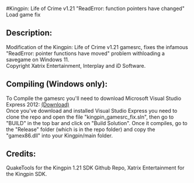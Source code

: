 #Kingpin: Life of Crime v1.21 "ReadError: function pointers have changed" Load game fix
<h2>Description:<br></h2>
<p>Modification of the Kingpin: Life of Crime v1.21 gamesrc, fixes the 
infamous "ReadError: pointer functions have moved" problem withloading 
a savegame on Windows 11.<br>
Copyright Xatrix Entertainment, Interplay and iD Software.</p>
<h2>Compiling (Windows only):</h2>
<p>To Compile the gamesrc you'll need to download Microsoft Visual Studio Express 2012: <a href="http://download.microsoft.com/download/1/F/5/1F519CC5-0B90-4EA3-8159-33BFB97EF4D9/VS2012_WDX_ENU.iso" target="_blank"> (Download)</a><br>
Once you've download and installed Visual Studio Express you need to
clone the repo and open the file "kingpin_gamesrc_fix.sln", then go to 
"BUILD" in the top bar and click on "Build Solution". Once it compiles, 
go to the "Release" folder (which is in the repo folder) and copy the "gamex86.dll" into your Kingpin/main folder.</p>
<h2>Credits:<br></h2>
<p> QuakeTools for the Kingpin 1.21 SDK Github Repo, Xatrix Entertainment for the Kingpin SDK.</p>
